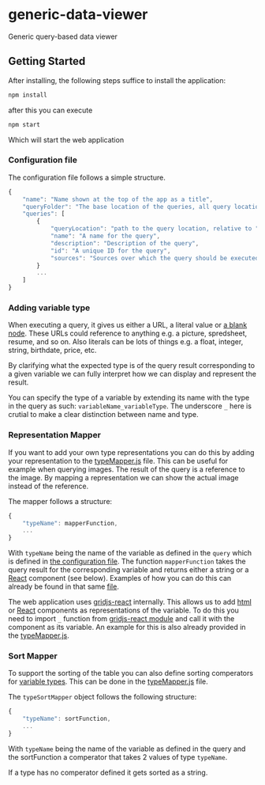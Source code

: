 # generic-data-viewer
Generic query-based data viewer


## Getting Started 

After installing, the following steps suffice to install the application:

```bash
npm install 
```

after this you can execute

```bash
npm start
```

Which will start the web application

### Configuration file 

The configuration file follows a simple structure. 

```js
{
    "name": "Name shown at the top of the app as a title",
    "queryFolder": "The base location of the queries, all query locations will start from this folder",
    "queries": [
        {
            "queryLocation": "path to the query location, relative to "queryFolder"",
            "name": "A name for the query",
            "description": "Description of the query",
            "id": "A unique ID for the query",
            "sources": "Sources over which the query should be executed"
        }
        ...
    ]
}
```

### Adding variable type

When executing a query, it gives us either a URL, a literal value or [a blank node](https://www.w3.org/TR/rdf12-concepts/#section-blank-nodes).
These URLs could reference to anything e.g. a picture, spredsheet, resume, and so on.
Also literals can be lots of things e.g. a float, integer, string, birthdate, price, etc.  

By clarifying what the expected type is of the query result corresponding to a given variable we can fully interpret how we can display and represent the result. 

You can specify the type of a variable by extending its name with the type in the query as such: ```variableName_variableType```.
The underscore ```_``` here is crutial to make a clear distinction between name and type. 

### Representation Mapper 

If you want to add your own type representations you can do this by adding your representation to the [typeMapper.js](./src/typeMapper.js) file. 
This can be useful for example when querying images.
The result of the query is a reference to the image.
By mapping a representation we can show the actual image instead of the reference. 

The mapper follows a structure:

```js
{
    "typeName": mapperFunction,
    ... 
}
```

With ```typeName``` being the name of the variable as defined in the ```query``` which is defined in [the configuration file](#configuration-file). 
The function ```mapperFunction``` takes the query result for the corresponding variable and returns either a string or a [React](https://react.dev/) component (see below).
Examples of how you can do this can already be found in that same [file](./src/typeMapper.js). 

The web application uses [gridjs-react](https://gridjs.io/docs/integrations/react) internally.
This allows us to add [html](https://nl.wikipedia.org/wiki/HyperText_Markup_Language) or [React](https://react.dev/) components as representations of the variable.
To do this you need to import ```_``` function from [gridjs-react module](https://www.npmjs.com/package/gridjs-react) and call it with the component as its variable.
An example for this is also already provided in the [typeMapper.js](./src/typeMapper.js).

### Sort Mapper

To support the sorting of the table you can also define sorting comperators for [variable types](#adding-variable-type).
This can be done in the [typeMapper.js](./src/typeMapper.js) file. 

The ```typeSortMapper``` object follows the following structure: 

```js
{
    "typeName": sortFunction,
    ... 
}
```

With ```typeName``` being the name of the variable as defined in the query and the sortFunction a comperator that takes 2 values of type ```typeName```. 

If a type has no comperator defined it gets sorted as a string. 